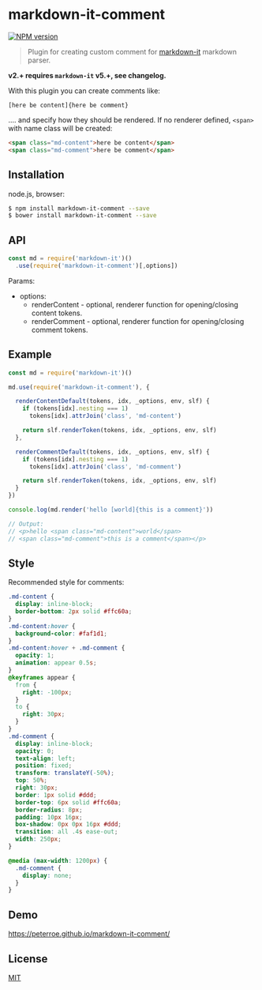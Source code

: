 # markdown-it-comment

[![NPM version](https://img.shields.io/npm/v/markdown-it-comment.svg?style=flat)](https://www.npmjs.org/package/markdown-it-comment)


> Plugin for creating custom comment for [markdown-it](https://github.com/markdown-it/markdown-it) markdown parser.

__v2.+ requires `markdown-it` v5.+, see changelog.__

With this plugin you can create comments like:

```
[here be content]{here be comment}
```

.... and specify how they should be rendered. If no renderer defined, `<span>` with name class will be created:

```html
<span class="md-content">here be content</span>
<span class="md-comment">here be comment</span>
```

## Installation

node.js, browser:

```bash
$ npm install markdown-it-comment --save
$ bower install markdown-it-comment --save
```


## API

```js
const md = require('markdown-it')()
  .use(require('markdown-it-comment')[,options])
```

Params:

* options:
  * renderContent - optional, renderer function for opening/closing content tokens.
  * renderComment - optional, renderer function for opening/closing comment tokens.

## Example

```js
const md = require('markdown-it')()

md.use(require('markdown-it-comment'), {

  renderContentDefault(tokens, idx, _options, env, slf) {
    if (tokens[idx].nesting === 1)
      tokens[idx].attrJoin('class', 'md-content')

    return slf.renderToken(tokens, idx, _options, env, slf)
  },

  renderCommentDefault(tokens, idx, _options, env, slf) {
    if (tokens[idx].nesting === 1)
      tokens[idx].attrJoin('class', 'md-comment')

    return slf.renderToken(tokens, idx, _options, env, slf)
  }
})

console.log(md.render('hello [world]{this is a comment}'))

// Output:
// <p>hello <span class="md-content">world</span>
// <span class="md-comment">this is a comment</span></p>

```

## Style

Recommended style for comments:

```css
.md-content {
  display: inline-block;
  border-bottom: 2px solid #ffc60a;
}
.md-content:hover {
  background-color: #faf1d1;
}
.md-content:hover + .md-comment {
  opacity: 1;
  animation: appear 0.5s;
}
@keyframes appear {
  from {
    right: -100px;
  }
  to {
    right: 30px;
  }
}
.md-comment {
  display: inline-block;
  opacity: 0;
  text-align: left;
  position: fixed;
  transform: translateY(-50%);
  top: 50%;
  right: 30px;
  border: 1px solid #ddd;
  border-top: 6px solid #ffc60a;
  border-radius: 8px;
  padding: 10px 16px;
  box-shadow: 0px 0px 16px #ddd;
  transition: all .4s ease-out;
  width: 250px;
}

@media (max-width: 1200px) {
  .md-comment {
    display: none;
  }
}
```


## Demo

https://peterroe.github.io/markdown-it-comment/

## License

[MIT](https://github.com/markdown-it/markdown-it-comment/blob/master/LICENSE)